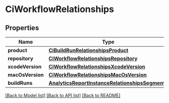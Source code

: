 # CiWorkflowRelationships

## Properties
Name | Type | Description | Notes
------------ | ------------- | ------------- | -------------
**product** | [**CiBuildRunRelationshipsProduct**](CiBuildRunRelationshipsProduct.md) |  | [optional] 
**repository** | [**CiWorkflowRelationshipsRepository**](CiWorkflowRelationshipsRepository.md) |  | [optional] 
**xcodeVersion** | [**CiWorkflowRelationshipsXcodeVersion**](CiWorkflowRelationshipsXcodeVersion.md) |  | [optional] 
**macOsVersion** | [**CiWorkflowRelationshipsMacOsVersion**](CiWorkflowRelationshipsMacOsVersion.md) |  | [optional] 
**buildRuns** | [**AnalyticsReportInstanceRelationshipsSegments**](AnalyticsReportInstanceRelationshipsSegments.md) |  | [optional] 

[[Back to Model list]](../README.md#documentation-for-models) [[Back to API list]](../README.md#documentation-for-api-endpoints) [[Back to README]](../README.md)



